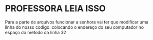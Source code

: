 # PROFESSORA LEIA ISSO
Para a parte de arquivos funcionar a senhora vai ter que modificar uma linha do nosso codigo. colocando o endereço do seu computador no espaço do metodo da linha 32
